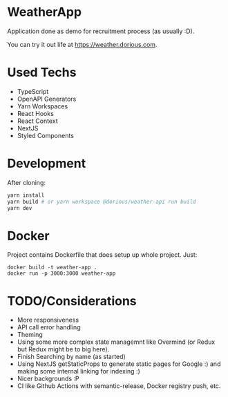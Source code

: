 # WeatherApp

Application done as demo for recruitment process (as usually :D).

You can try it out life at https://weather.dorious.com.

# Used Techs

* TypeScript
* OpenAPI Generators
* Yarn Workspaces
* React Hooks
* React Context
* NextJS
* Styled Components

# Development

After cloning: 

```bash
yarn install
yarn build # or yarn workspace @dorious/weather-api run build
yarn dev
```

# Docker

Project contains Dockerfile that does setup up whole project.
Just:

```
docker build -t weather-app .
docker run -p 3000:3000 weather-app
```

# TODO/Considerations

* More responsiveness
* API call error handling
* Theming
* Using some more complex state managemnt like Overmind (or Redux but Redux might be to big here).
* Finish Searching by name (as started)
* Using NextJS getStaticProps to generate static pages for Google :) and making some internal linking for indexing :)
* Nicer backgrounds :P
* CI like Github Actions with semantic-release, Docker registry push, etc.